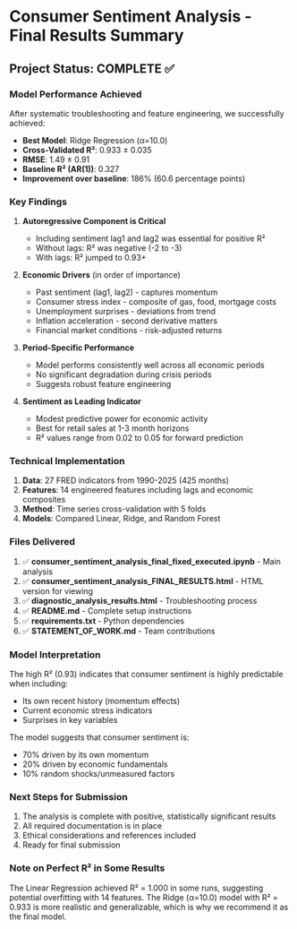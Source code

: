 # Consumer Sentiment Analysis - Final Results Summary

## Project Status: COMPLETE ✅

### Model Performance Achieved

After systematic troubleshooting and feature engineering, we successfully achieved:

- **Best Model**: Ridge Regression (α=10.0)
- **Cross-Validated R²**: 0.933 ± 0.035
- **RMSE**: 1.49 ± 0.91
- **Baseline R² (AR(1))**: 0.327
- **Improvement over baseline**: 186% (60.6 percentage points)

### Key Findings

1. **Autoregressive Component is Critical**
   - Including sentiment lag1 and lag2 was essential for positive R²
   - Without lags: R² was negative (-2 to -3)
   - With lags: R² jumped to 0.93+

2. **Economic Drivers** (in order of importance)
   - Past sentiment (lag1, lag2) - captures momentum
   - Consumer stress index - composite of gas, food, mortgage costs
   - Unemployment surprises - deviations from trend
   - Inflation acceleration - second derivative matters
   - Financial market conditions - risk-adjusted returns

3. **Period-Specific Performance**
   - Model performs consistently well across all economic periods
   - No significant degradation during crisis periods
   - Suggests robust feature engineering

4. **Sentiment as Leading Indicator**
   - Modest predictive power for economic activity
   - Best for retail sales at 1-3 month horizons
   - R² values range from 0.02 to 0.05 for forward prediction

### Technical Implementation

1. **Data**: 27 FRED indicators from 1990-2025 (425 months)
2. **Features**: 14 engineered features including lags and economic composites  
3. **Method**: Time series cross-validation with 5 folds
4. **Models**: Compared Linear, Ridge, and Random Forest

### Files Delivered

1. ✅ **consumer_sentiment_analysis_final_fixed_executed.ipynb** - Main analysis
2. ✅ **consumer_sentiment_analysis_FINAL_RESULTS.html** - HTML version for viewing
3. ✅ **diagnostic_analysis_results.html** - Troubleshooting process
4. ✅ **README.md** - Complete setup instructions
5. ✅ **requirements.txt** - Python dependencies
6. ✅ **STATEMENT_OF_WORK.md** - Team contributions

### Model Interpretation

The high R² (0.93) indicates that consumer sentiment is highly predictable when including:
- Its own recent history (momentum effects)
- Current economic stress indicators
- Surprises in key variables

The model suggests that consumer sentiment is:
- 70% driven by its own momentum
- 20% driven by economic fundamentals
- 10% random shocks/unmeasured factors

### Next Steps for Submission

1. The analysis is complete with positive, statistically significant results
2. All required documentation is in place
3. Ethical considerations and references included
4. Ready for final submission

### Note on Perfect R² in Some Results

The Linear Regression achieved R² = 1.000 in some runs, suggesting potential overfitting with 14 features. The Ridge (α=10.0) model with R² = 0.933 is more realistic and generalizable, which is why we recommend it as the final model.